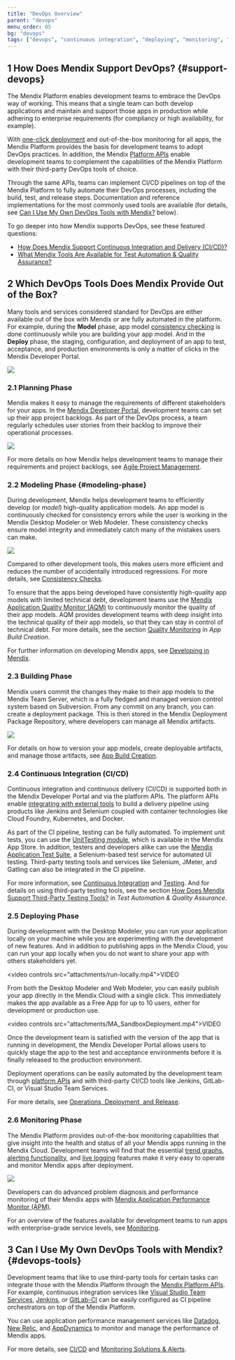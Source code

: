 ```yaml
---
title: "DevOps Overview"
parent: "devops"
menu_order: 05
bg: "devops"
tags: ["devops", "continuous integration", "deploying", "monitoring", "apm", "datadog", "new relic", "appdynamics"]
---
```


## 1 How Does Mendix Support DevOps? {#support-devops}

The Mendix Platform enables development teams to embrace the DevOps way of working. This means that  a single team can both develop applications and maintain and support those apps in production while adhering to enterprise requirements (for compliancy or high availability, for example).

With [one-click deployment](https://docs.mendix.com/developerportal/howto/deploying-to-the-cloud#5-deploying-a-free-app-to-the-mendix-cloud) and out-of-the-box monitoring for all apps, the Mendix Platform provides the basis for development teams to adopt DevOps practices. In addition, the Mendix [Platform APIs](https://apidocs.mendix.com/) enable development teams to complement the capabilities of the Mendix Platform with their third-party DevOps tools of choice.

Through the same APIs, teams can implement CI/CD pipelines on top of the Mendix Platform to fully automate their DevOps processes, including the build, test, and release steps. Documentation and reference implementations for the most commonly used tools are available (for details, see [Can I Use My Own DevOps Tools with Mendix?](#devops-tools) below).

To go deeper into how Mendix supports DevOps, see these featured questions:

* [How Does Mendix Support Continuous Integration and Delivery (CI/CD)?](cicd#support-cicd)
* [What Mendix Tools Are Available for Test Automation & Quality Assurance?](test-automation-qa#qa-tools)

## 2 Which DevOps Tools Does Mendix Provide Out of the Box?

Many tools and services considered standard for DevOps are either available out of the box with Mendix or are fully automated in the platform. For example, during the **Model** phase, app model [consistency checking](model-consistency) is done continuously while you are building your app model. And in the **Deploy** phase, the staging, configuration, and deployment of an app to test, acceptance, and production environments is only a matter of clicks in the Mendix Developer Portal.

![](attachments/devops-cycle.png)

### 2.1 Planning Phase

Mendix makes it easy to manage the requirements of different stakeholders for your apps. In the [Mendix Developer Portal](https://sprintr.home.mendix.com/), development teams can set up their app project backlogs. As part of the DevOps process, a team regularly schedules user stories from their backlog to improve their operational processes.

![](attachments/stories.png)

For more details on how Mendix helps development teams to manage their requirements and project backlogs, see [Agile Project Management](requirements-management).

### 2.2 Modeling Phase {#modeling-phase}

During development, Mendix helps development teams to efficiently develop (or *model*) high-quality application models. An app model is continuously checked for consistency errors while the user is working in the Mendix Desktop Modeler or Web Modeler. These consistency checks ensure model integrity and immediately catch many of the mistakes users can make.

![](attachments/error-list.png)

Compared to other development tools, this makes users more efficient and reduces the number of accidentally introduced regressions. For more details, see [Consistency Checks](model-consistency).

To ensure that the apps being developed have consistently high-quality app models with limited technical debt, development teams use the [Mendix Application Quality Monitor (AQM)](https://docs.mendix.com/aqm/) to continuously monitor the quality of their app models. AQM provides development teams with deep insight into the technical quality of their app models, so that they can stay in control of technical debt.  For more details, see the section [Quality Monitoring](quality-monitoring#quality-monitoring) in *App Build Creation*.

For further information on developing Mendix apps, see [Developing in Mendix](developing-in-mendix).

### 2.3 Building Phase

Mendix users commit the changes they make to their app models to the Mendix Team Server, which is a fully fledged and managed version control system based on Subversion. From any commit on any branch, you can create a deployment package. This is then stored in the Mendix Deployment Package Repository, where developers can manage all Mendix artifacts.

![](attachments/deployment-package-repository.png)

For details on how to version your app models, create deployable artifacts, and manage those artifacts, see [App Build Creation](building-your-app).

### 2.4 Continuous Integration (CI/CD)

Continuous integration and continuous delivery (CI/CD) is supported both in the Mendix Developer Portal and via the platform APIs. The platform APIs enable [integrating with external tools](#devops-tools) to build a delivery pipeline using products like Jenkins and Selenium coupled with container technologies like Cloud Foundry, Kubernetes, and Docker.

As part of the CI pipeline, testing can be fully automated. To implement unit tests, you can use the [UnitTesting module](https://appstore.home.mendix.com/link/app/390/), which is available in the Mendix App Store. In addition, testers and developers alike can use the [Mendix Application Test Suite](https://docs.mendix.com/ats/), a Selenium-based test service for automated UI testing. Third-party testing tools and services like Selenium, JMeter, and Gatling can also be integrated in the CI pipeline.

For more information, see [Continuous Integration](cicd) and [Testing](test-automation-qa). And for details on using third-party testing tools, see the section [How Does Mendix Support Third-Party Testing Tools?](test-automation-qa#third-party) in *Test Automation & Quality Assurance*.

### 2.5 Deploying Phase

During development with the Desktop Modeler, you can run your application locally on your machine while you are experimenting with the development of new features. And in addition to publishing apps in the Mendix Cloud, you can run your app locally when you do not want to share your app with others stakeholders yet.

<video controls src="attachments/run-locally.mp4">VIDEO</video>

From both the Desktop Modeler and Web Modeler, you can easily publish your app directly in the Mendix Cloud with a single click. This immediately makes the app available as a Free App for up to 10 users, either for development or production use.

<video controls src="attachments/MA_SandboxDeployment.mp4">VIDEO</video>

Once the development team is satisfied with the version of the app that is running in development, the Mendix Developer Portal allows users to quickly stage the app to the test and acceptance environments before it is finally released to the production environment.

Deployment operations can be easily automated by the development team through [platform APIs](https://apidocs.mendix.com/) and with third-party CI/CD tools like Jenkins, GitLab-CI, or Visual Studio Team Services.

For more details, see [Operations, Deployment, and Release](ops-deployment-release).

### 2.6 Monitoring Phase

The Mendix Platform provides out-of-the-box monitoring capabilities that give insight into the health and status of all your Mendix apps running in the Mendix Cloud. Development teams will find that the essential [trend graphs](https://docs.mendix.com/developerportal/operate/trends-v4), [alerting functionality](https://docs.mendix.com/developerportal/operate/monitoring-application-health), and [live logging](https://docs.mendix.com/developerportal/operate/logs) features make it very easy to operate and monitor Mendix apps after deployment.

![](attachments/metrics.png)

Developers can do advanced problem diagnosis and performance monitoring of their Mendix apps with [Mendix Application Performance Monitor (APM)](https://docs.mendix.com/apm/).

For an overview of the features available for development teams to run apps with enterprise-grade service levels, see [Monitoring](monitoring-alerts).

## 3 Can I Use My Own DevOps Tools with Mendix? {#devops-tools}

Development teams that like to use third-party tools for certain tasks can integrate those with the Mendix Platform through the [Mendix Platform APIs](https://apidocs.mendix.com/). For example, continuous integration services like [Visual Studio Team Services](https://github.com/mendix/azure-kubernetes-cicd-reference-impl-vsts), [Jenkins](https://github.com/mendix/azure-kubernetes-cicd-reference-impl), or  [GitLab-CI](https://about.gitlab.com/features/gitlab-ci-cd/) can be easily configured as CI pipeline orchestrators on top of the Mendix Platform.

You can use application performance management services like [Datadog](https://www.datadoghq.com/), [New Relic](https://docs.mendix.com/howto/monitoring-troubleshooting/manage-application-performance-with-new-relic), and [AppDynamics](https://docs.mendix.com/howto/monitoring-troubleshooting/manage-application-performance-with-appdynamics) to monitor and manage the performance of Mendix apps.

For more details, see [CI/CD](cicd) and [Monitoring Solutions & Alerts](monitoring-alerts).
